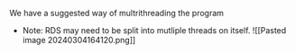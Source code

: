 We have a suggested way of multrithreading the program
- Note: RDS may need to be split into mutliple threads on itself.
![[Pasted image 20240304164120.png]]